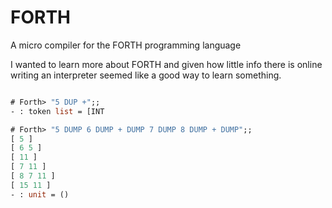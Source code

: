 # FORTH

A micro compiler for the FORTH programming language

I wanted to learn more about FORTH and given how little info there is online
writing an interpreter seemed like a good way to learn something.

```ocaml

# Forth> "5 DUP +";;
- : token list = [INT

# Forth> "5 DUMP 6 DUMP + DUMP 7 DUMP 8 DUMP + DUMP";;
[ 5 ]
[ 6 5 ]
[ 11 ]
[ 7 11 ]
[ 8 7 11 ]
[ 15 11 ]
- : unit = ()
```
